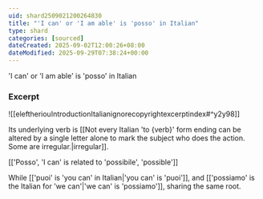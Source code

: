 ```yaml
---
uid: shard2509021200264830
title: "'I can' or 'I am able' is 'posso' in Italian"
type: shard
categories: [sourced]
dateCreated: 2025-09-02T12:00:26+08:00
dateModified: 2025-09-29T07:38:24+00:00
---
```

'I can' or 'I am able' is 'posso' in Italian
### Excerpt
![[eleftheriouIntroductionItalianignorecopyrightexcerptindex#^y2y98]]

Its underlying verb is [[Not every Italian 'to {verb}' form ending can be altered by a single letter alone to mark the subject who does the action. Some are irregular.|irregular]].

[['Posso', 'I can' is related to 'possibile', 'possible']]

While [['puoi' is 'you can' in Italian|'you can' is 'puoi']], and [['possiamo' is the Italian for 'we can'|'we can' is 'possiamo']], sharing the same root.